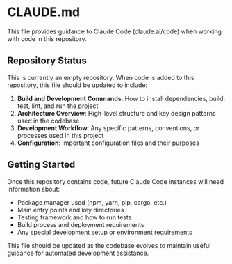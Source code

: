 # CLAUDE.md

This file provides guidance to Claude Code (claude.ai/code) when working with code in this repository.

## Repository Status

This is currently an empty repository. When code is added to this repository, this file should be updated to include:

1. **Build and Development Commands**: How to install dependencies, build, test, lint, and run the project
2. **Architecture Overview**: High-level structure and key design patterns used in the codebase
3. **Development Workflow**: Any specific patterns, conventions, or processes used in this project
4. **Configuration**: Important configuration files and their purposes

## Getting Started

Once this repository contains code, future Claude Code instances will need information about:
- Package manager used (npm, yarn, pip, cargo, etc.)
- Main entry points and key directories
- Testing framework and how to run tests
- Build process and deployment requirements
- Any special development setup or environment requirements

This file should be updated as the codebase evolves to maintain useful guidance for automated development assistance.